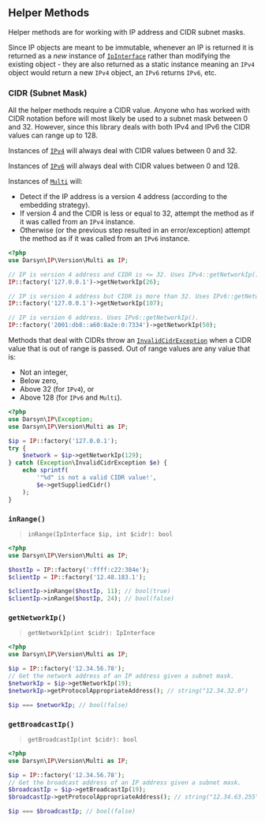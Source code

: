 ## Helper Methods

Helper methods are for working with IP address and CIDR subnet masks.

Since IP objects are meant to be immutable, whenever an IP is returned it is returned
as a *new* instance of [`IpInterface`](../src/IpInterface.php) rather than modifying
the existing object - they are also returned as a static instance meaning an `IPv4`
object would return a new `IPv4` object, an `IPv6` returns `IPv6`, etc.

### CIDR (Subnet Mask)

All the helper methods require a CIDR value. Anyone who has worked with CIDR
notation before will most likely be used to a subnet mask between 0 and 32. However,
since this library deals with both IPv4 and IPv6 the CIDR values can range up to 128.

Instances of [`IPv4`](../src/Version/IPv4.php) will always deal with CIDR values between 0 and 32.

Instances of [`IPv6`](../src/Version/IPv6.php) will always deal with CIDR values between 0 and 128.

Instances of [`Multi`](../src/Version/Multi.php) will:
- Detect if the IP address is a version 4 address (according to the embedding strategy).
- If version 4 and the CIDR is less or equal to 32, attempt the method as if it
  was called from an `IPv4` instance.
- Otherwise (or the previous step resulted in an error/exception) attempt the
  method as if it was called from an `IPv6` instance.

```php
<?php
use Darsyn\IP\Version\Multi as IP;

// IP is version 4 address and CIDR is <= 32. Uses IPv4::getNetworkIp().
IP::factory('127.0.0.1')->getNetworkIp(26);

// IP is version 4 address but CIDR is more than 32. Uses IPv6::getNetworkIp().
IP::factory('127.0.0.1')->getNetworkIp(107);

// IP is version 6 address. Uses IPv6::getNetworkIp().
IP::factory('2001:db8::a60:8a2e:0:7334')->getNetworkIp(50);
```

Methods that deal with CIDRs throw an [`InvalidCidrException`](../src/Exception/InvalidCidrException.php)
when a CIDR value that is out of range is passed. Out of range values are any value that is:
- Not an integer,
- Below zero,
- Above 32 (for `IPv4`), or
- Above 128 (for `IPv6` and `Multi`).

```php
<?php
use Darsyn\IP\Exception;
use Darsyn\IP\Version\Multi as IP;

$ip = IP::factory('127.0.0.1');
try {
    $network = $ip->getNetworkIp(129);
} catch (Exception\InvalidCidrException $e) {
    echo sprintf(
        '"%d" is not a valid CIDR value!',
        $e->getSuppliedCidr()
    );
}
```

### `inRange()`

> `inRange(IpInterface $ip, int $cidr): bool`

```php
<?php
use Darsyn\IP\Version\Multi as IP;

$hostIp = IP::factory(':ffff:c22:384e');
$clientIp = IP::factory('12.48.183.1');

$clientIp->inRange($hostIp, 11); // bool(true)
$clientIp->inRange($hostIp, 24); // bool(false)
```

### `getNetworkIp()`

> `getNetworkIp(int $cidr): IpInterface`


```php
<?php
use Darsyn\IP\Version\Multi as IP;

$ip = IP::factory('12.34.56.78');
// Get the network address of an IP address given a subnet mask.
$networkIp = $ip->getNetworkIp(19);
$networkIp->getProtocolAppropriateAddress(); // string("12.34.32.0")

$ip === $networkIp; // bool(false)
```

### `getBroadcastIp()`

> `getBroadcastIp(int $cidr): bool`

```php
<?php
use Darsyn\IP\Version\Multi as IP;

$ip = IP::factory('12.34.56.78');
// Get the broadcast address of an IP address given a subnet mask.
$broadcastIp = $ip->getBroadcastIp(19);
$broadcastIp->getProtocolAppropriateAddress(); // string("12.34.63.255")

$ip === $broadcastIp; // bool(false)
```
